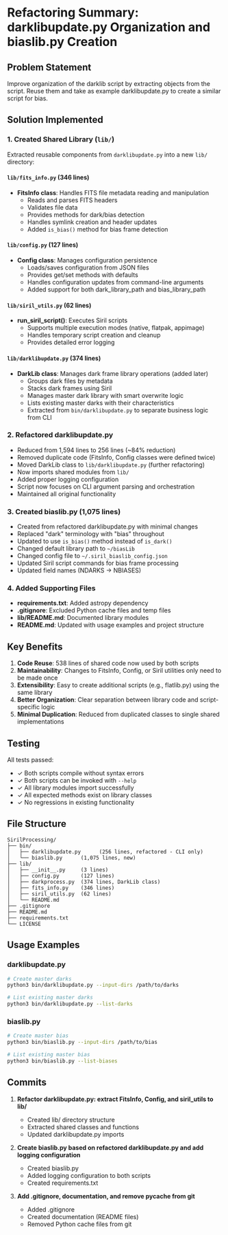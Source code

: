 # Refactoring Summary: darklibupdate.py Organization and biaslib.py Creation

## Problem Statement
Improve organization of the darklib script by extracting objects from the script. Reuse them and take as example darklibupdate.py to create a similar script for bias.

## Solution Implemented

### 1. Created Shared Library (`lib/`)
Extracted reusable components from `darklibupdate.py` into a new `lib/` directory:

#### `lib/fits_info.py` (346 lines)
- **FitsInfo class**: Handles FITS file metadata reading and manipulation
  - Reads and parses FITS headers
  - Validates file data
  - Provides methods for dark/bias detection
  - Handles symlink creation and header updates
  - Added `is_bias()` method for bias frame detection

#### `lib/config.py` (127 lines)
- **Config class**: Manages configuration persistence
  - Loads/saves configuration from JSON files
  - Provides get/set methods with defaults
  - Handles configuration updates from command-line arguments
  - Added support for both dark_library_path and bias_library_path

#### `lib/siril_utils.py` (62 lines)
- **run_siril_script()**: Executes Siril scripts
  - Supports multiple execution modes (native, flatpak, appimage)
  - Handles temporary script creation and cleanup
  - Provides detailed error logging

#### `lib/darklibupdate.py` (374 lines)
- **DarkLib class**: Manages dark frame library operations (added later)
  - Groups dark files by metadata
  - Stacks dark frames using Siril
  - Manages master dark library with smart overwrite logic
  - Lists existing master darks with their characteristics
  - Extracted from `bin/darklibupdate.py` to separate business logic from CLI

### 2. Refactored darklibupdate.py
- Reduced from 1,594 lines to 256 lines (~84% reduction)
- Removed duplicate code (FitsInfo, Config classes were defined twice)
- Moved DarkLib class to `lib/darklibupdate.py` (further refactoring)
- Now imports shared modules from `lib/`
- Added proper logging configuration
- Script now focuses on CLI argument parsing and orchestration
- Maintained all original functionality

### 3. Created biaslib.py (1,075 lines)
- Created from refactored darklibupdate.py with minimal changes
- Replaced "dark" terminology with "bias" throughout
- Updated to use `is_bias()` method instead of `is_dark()`
- Changed default library path to `~/biasLib`
- Changed config file to `~/.siril_biaslib_config.json`
- Updated Siril script commands for bias frame processing
- Updated field names (NDARKS → NBIASES)

### 4. Added Supporting Files
- **requirements.txt**: Added astropy dependency
- **.gitignore**: Excluded Python cache files and temp files
- **lib/README.md**: Documented library modules
- **README.md**: Updated with usage examples and project structure

## Key Benefits

1. **Code Reuse**: 538 lines of shared code now used by both scripts
2. **Maintainability**: Changes to FitsInfo, Config, or Siril utilities only need to be made once
3. **Extensibility**: Easy to create additional scripts (e.g., flatlib.py) using the same library
4. **Better Organization**: Clear separation between library code and script-specific logic
5. **Minimal Duplication**: Reduced from duplicated classes to single shared implementations

## Testing

All tests passed:
- ✓ Both scripts compile without syntax errors
- ✓ Both scripts can be invoked with `--help`
- ✓ All library modules import successfully
- ✓ All expected methods exist on library classes
- ✓ No regressions in existing functionality

## File Structure

```
SirilProcessing/
├── bin/
│   ├── darklibupdate.py      (256 lines, refactored - CLI only)
│   └── biaslib.py      (1,075 lines, new)
├── lib/
│   ├── __init__.py     (3 lines)
│   ├── config.py       (127 lines)
│   ├── darkprocess.py  (374 lines, DarkLib class)
│   ├── fits_info.py    (346 lines)
│   ├── siril_utils.py  (62 lines)
│   └── README.md
├── .gitignore
├── README.md
├── requirements.txt
└── LICENSE
```

## Usage Examples

### darklibupdate.py
```bash
# Create master darks
python3 bin/darklibupdate.py --input-dirs /path/to/darks

# List existing master darks  
python3 bin/darklibupdate.py --list-darks
```

### biaslib.py
```bash
# Create master bias
python3 bin/biaslib.py --input-dirs /path/to/bias

# List existing master bias
python3 bin/biaslib.py --list-biases
```

## Commits

1. **Refactor darklibupdate.py: extract FitsInfo, Config, and siril_utils to lib/**
   - Created lib/ directory structure
   - Extracted shared classes and functions
   - Updated darklibupdate.py imports

2. **Create biaslib.py based on refactored darklibupdate.py and add logging configuration**
   - Created biaslib.py
   - Added logging configuration to both scripts
   - Created requirements.txt

3. **Add .gitignore, documentation, and remove __pycache__ from git**
   - Added .gitignore
   - Created documentation (README files)
   - Removed Python cache files from git
